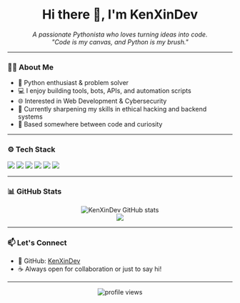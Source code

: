 <h1 align="center">Hi there 👋, I'm KenXinDev</h1>
<p align="center">
  <i>A passionate Pythonista who loves turning ideas into code.</i><br>
  <i>"Code is my canvas, and Python is my brush."</i>
</p>

---

### 👨‍💻 About Me

- 🐍 Python enthusiast & problem solver  
- 💻 I enjoy building tools, bots, APIs, and automation scripts  
- 🌐 Interested in Web Development & Cybersecurity  
- 🎯 Currently sharpening my skills in ethical hacking and backend systems  
- 📍 Based somewhere between code and curiosity  

---

### ⚙️ Tech Stack

<p>
  <img src="https://img.shields.io/badge/Python-3776AB?style=for-the-badge&logo=python&logoColor=white" />
  <img src="https://img.shields.io/badge/Flask-000000?style=for-the-badge&logo=flask&logoColor=white" />
  <img src="https://img.shields.io/badge/Linux-FCC624?style=for-the-badge&logo=linux&logoColor=black" />
  <img src="https://img.shields.io/badge/SQLite-003B57?style=for-the-badge&logo=sqlite&logoColor=white" />
  <img src="https://img.shields.io/badge/Git-F05032?style=for-the-badge&logo=git&logoColor=white" />
  <img src="https://img.shields.io/badge/VSCode-007ACC?style=for-the-badge&logo=visual%20studio%20code&logoColor=white" />
</p>

---

### 📊 GitHub Stats

<p align="center">
  <img src="https://github-readme-stats.vercel.app/api?username=KenXinDev&show_icons=true&theme=radical" alt="KenXinDev GitHub stats" />
  <br/>
  <img src="https://github-readme-streak-stats.herokuapp.com/?user=KenXinDev&theme=radical" />
</p>

---

### 📫 Let's Connect

- 💬 GitHub: [KenXinDev](https://github.com/KenXinDev)
- ☕ Always open for collaboration or just to say hi!

---

<p align="center">
  <img src="https://komarev.com/ghpvc/?username=KenXinDev&style=flat-square&color=blue" alt="profile views"/>
</p>

